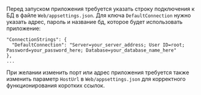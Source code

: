 Перед запуском приложения требуется указать строку подключения к БД в файле `Web/appsettings.json`. Для ключа `DefaultConnection` нужно указать адрес, пароль и название бд, которое будет использовать приложение:

```
"ConnectionStrings": {
  "DefaultConnection": "Server=your_server_address; User ID=root; Password=your_password_here; Database=your_database_name_here"
},
...
```

При желании изменить порт или адрес приложения требуется также изменить параметр `HostUrl` в `Web/appsettings.json` для корректного функционирования коротких ссылок.
